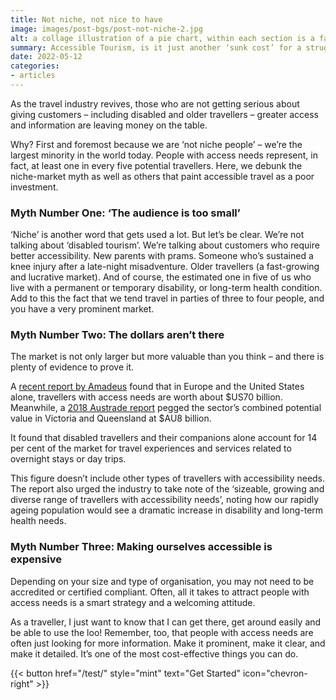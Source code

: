 ```yaml
---
title: Not niche, not nice to have
image: images/post-bgs/post-not-niche-2.jpg
alt: a collage illustration of a pie chart, within each section is a face
summary: Accessible Tourism, is it just another ‘sunk cost’ for a struggling travel sector? Far from it. It's imperative for the future of the industry. We bust 3 myths.
date: 2022-05-12
categories:
- articles
---
```


As the travel industry revives, those who are not getting serious about giving customers – including disabled and older travellers – greater access and information are leaving money on the table.

Why? First and foremost because we are ‘not niche people’ – we’re the largest minority in the world today. People with access needs represent, in fact, at least one in every five potential travellers.
Here, we debunk the niche-market myth as well as others that paint accessible travel as a poor investment.

### Myth Number One: ‘The audience is too small’ ###
‘Niche’ is another word that gets used a lot. But let’s be clear. We’re not talking about ‘disabled tourism’. We’re talking about customers who require better accessibility.
New parents with prams. Someone who’s sustained a knee injury after a late-night misadventure. Older travellers (a fast-growing and lucrative market). And of course, the estimated one in five of us who live with a permanent or temporary disability, or long-term health condition.
Add to this the fact that we tend travel in parties of three to four people, and you have a very prominent market.

### Myth Number Two: The dollars aren’t there ###
The market is not only larger but more valuable than you think – and there is plenty of evidence to prove it.

A [recent report by Amadeus](https://amadeus.com/en/insights/blog/accessible-travel-report) found that in Europe and the United States alone, travellers with access needs are worth about $US70 billion.
Meanwhile, a [2018 Austrade report](https://www.tra.gov.au/Archive-TRA-Old-site/Research/View-all-publications/All-Publications/Destination-Visitor-Survey-results/Strategic-regional-research-reports/accessible-tourism-victoria-queensland)  pegged the sector’s combined potential value in Victoria and Queensland at $AU8 billion.

It found that disabled travellers and their companions alone account for 14 per cent of the market for travel experiences and services related to overnight stays or day trips.

This figure doesn’t include other types of travellers with accessibility needs. The report also urged the industry to take note of the ‘sizeable, growing and diverse range of travellers with accessibility needs’, noting how our rapidly ageing population would see a dramatic increase in disability and long-term health needs.

### Myth Number Three: Making ourselves accessible is expensive ###
Depending on your size and type of organisation, you may not need to be accredited or certified compliant. Often, all it takes to attract people with access needs is a smart strategy and a welcoming attitude.

As a traveller, I just want to know that I can get there, get around easily and be able to use the loo!
Remember, too, that people with access needs are often just looking for more information. Make it prominent, make it clear, and make it detailed. It’s one of the most cost-effective things you can do.

{{< button href="/test/" style="mint" text="Get Started" icon="chevron-right" >}}
